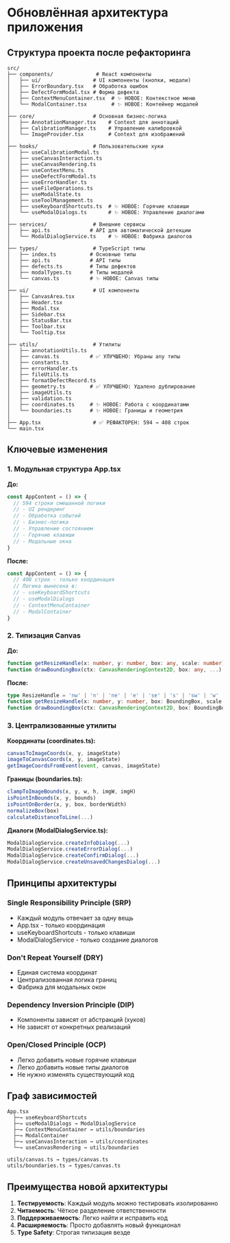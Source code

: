 # Обновлённая архитектура приложения

## Структура проекта после рефакторинга

```
src/
├── components/              # React компоненты
│   ├── ui/                 # UI компоненты (кнопки, модали)
│   ├── ErrorBoundary.tsx   # Обработка ошибок
│   ├── DefectFormModal.tsx # Форма дефекта
│   ├── ContextMenuContainer.tsx  # ✨ НОВОЕ: Контекстное меню
│   └── ModalContainer.tsx        # ✨ НОВОЕ: Контейнер модалей
│
├── core/                   # Основная бизнес-логика
│   ├── AnnotationManager.tsx    # Context для аннотаций
│   ├── CalibrationManager.ts    # Управление калибровкой
│   └── ImageProvider.tsx        # Context для изображений
│
├── hooks/                  # Пользовательские хуки
│   ├── useCalibrationModal.ts
│   ├── useCanvasInteraction.ts
│   ├── useCanvasRendering.ts
│   ├── useContextMenu.ts
│   ├── useDefectFormModal.ts
│   ├── useErrorHandler.ts
│   ├── useFileOperations.ts
│   ├── useModalState.ts
│   ├── useToolManagement.ts
│   ├── useKeyboardShortcuts.ts  # ✨ НОВОЕ: Горячие клавиши
│   └── useModalDialogs.ts       # ✨ НОВОЕ: Управление диалогами
│
├── services/               # Внешние сервисы
│   ├── api.ts             # API для автоматической детекции
│   └── ModalDialogService.ts    # ✨ НОВОЕ: Фабрика диалогов
│
├── types/                  # TypeScript типы
│   ├── index.ts           # Основные типы
│   ├── api.ts             # API типы
│   ├── defects.ts         # Типы дефектов
│   ├── modalTypes.ts      # Типы модалей
│   └── canvas.ts          # ✨ НОВОЕ: Canvas типы
│
├── ui/                     # UI компоненты
│   ├── CanvasArea.tsx
│   ├── Header.tsx
│   ├── Modal.tsx
│   ├── Sidebar.tsx
│   ├── StatusBar.tsx
│   ├── Toolbar.tsx
│   └── Tooltip.tsx
│
├── utils/                  # Утилиты
│   ├── annotationUtils.ts
│   ├── canvas.ts          # ✅ УЛУЧШЕНО: Убраны any типы
│   ├── constants.ts
│   ├── errorHandler.ts
│   ├── fileUtils.ts
│   ├── formatDefectRecord.ts
│   ├── geometry.ts        # ✅ УЛУЧШЕНО: Удалено дублирование
│   ├── imageUtils.ts
│   ├── validation.ts
│   ├── coordinates.ts     # ✨ НОВОЕ: Работа с координатами
│   └── boundaries.ts      # ✨ НОВОЕ: Границы и геометрия
│
├── App.tsx                 # ✅ РЕФАКТОРЕН: 594 → 408 строк
└── main.tsx
```

## Ключевые изменения

### 1. Модульная структура App.tsx

**До:**
```typescript
const AppContent = () => {
  // 594 строки смешанной логики
  // - UI рендеринг
  // - Обработка событий
  // - Бизнес-логика
  // - Управление состоянием
  // - Горячие клавиши
  // - Модальные окна
}
```

**После:**
```typescript
const AppContent = () => {
  // 408 строк - только координация
  // Логика вынесена в:
  // - useKeyboardShortcuts
  // - useModalDialogs
  // - ContextMenuContainer
  // - ModalContainer
}
```

### 2. Типизация Canvas

**До:**
```typescript
function getResizeHandle(x: number, y: number, box: any, scale: number)
function drawBoundingBox(ctx: CanvasRenderingContext2D, box: any, ...)
```

**После:**
```typescript
type ResizeHandle = 'nw' | 'n' | 'ne' | 'e' | 'se' | 's' | 'sw' | 'w' | 'move';
function getResizeHandle(x: number, y: number, box: BoundingBox, scale: number): ResizeHandle | null
function drawBoundingBox(ctx: CanvasRenderingContext2D, box: BoundingBox, ...)
```

### 3. Централизованные утилиты

**Координаты (coordinates.ts):**
```typescript
canvasToImageCoords(x, y, imageState)
imageToCanvasCoords(x, y, imageState)
getImageCoordsFromEvent(event, canvas, imageState)
```

**Границы (boundaries.ts):**
```typescript
clampToImageBounds(x, y, w, h, imgW, imgH)
isPointInBounds(x, y, bounds)
isPointOnBorder(x, y, box, borderWidth)
normalizeBox(box)
calculateDistanceToLine(...)
```

**Диалоги (ModalDialogService.ts):**
```typescript
ModalDialogService.createInfoDialog(...)
ModalDialogService.createErrorDialog(...)
ModalDialogService.createConfirmDialog(...)
ModalDialogService.createUnsavedChangesDialog(...)
```

## Принципы архитектуры

### Single Responsibility Principle (SRP)
- Каждый модуль отвечает за одну вещь
- App.tsx - только координация
- useKeyboardShortcuts - только клавиши
- ModalDialogService - только создание диалогов

### Don't Repeat Yourself (DRY)
- Единая система координат
- Централизованная логика границ
- Фабрика для модальных окон

### Dependency Inversion Principle (DIP)
- Компоненты зависят от абстракций (хуков)
- Не зависят от конкретных реализаций

### Open/Closed Principle (OCP)
- Легко добавить новые горячие клавиши
- Легко добавить новые типы диалогов
- Не нужно изменять существующий код

## Граф зависимостей

```
App.tsx
  ├─→ useKeyboardShortcuts
  ├─→ useModalDialogs → ModalDialogService
  ├─→ ContextMenuContainer → utils/boundaries
  ├─→ ModalContainer
  ├─→ useCanvasInteraction → utils/coordinates
  └─→ useCanvasRendering → utils/boundaries

utils/canvas.ts → types/canvas.ts
utils/boundaries.ts → types/canvas.ts
```

## Преимущества новой архитектуры

1. **Тестируемость**: Каждый модуль можно тестировать изолированно
2. **Читаемость**: Чёткое разделение ответственности
3. **Поддерживаемость**: Легко найти и исправить код
4. **Расширяемость**: Просто добавлять новый функционал
5. **Type Safety**: Строгая типизация везде
